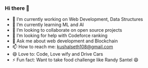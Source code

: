 ### Hi there 👋

- 🔭 I’m currently working on Web Development, Data Structures
- 🌱 I’m currently learning ML and AI
- 👯 I’m looking to collaborate on open source projects
- 🤔 I’m looking for help with Codeforce ranking
- 💬 Ask me about web development and Blockchain
- 📫 How to reach me: kushalseth108@gmail.com
- 😄 Love to: Code, Love wify and Drive Cars    
- ⚡ Fun fact: Want to take food challenge like Randy Santel 😄

